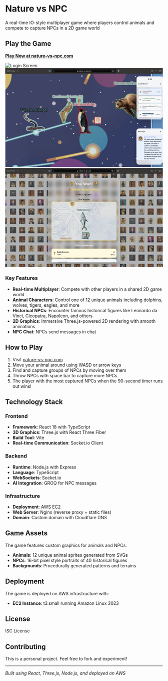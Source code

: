 # Nature vs NPC

A real-time IO-style multiplayer game where players control animals and compete to capture NPCs in a 2D game world

## Play the Game

**[Play Now at nature-vs-npc.com](https://nature-vs-npc.com)**

![Login Screen](screenshot-login.png)
![Gameplay in Action](screenshot-action.png)
![Game Over Screen](screenshot-game-over.png)

### Key Features

- **Real-time Multiplayer**: Compete with other players in a shared 2D game world
- **Animal Characters**: Control one of 12 unique animals including dolphins, wolves, tigers, eagles, and more
- **Historical NPCs**: Encounter famous historical figures like Leonardo da Vinci, Cleopatra, Napoleon, and others
- **2D Graphics**: Immersive Three.js-powered 2D rendering with smooth animations
- **NPC Chat**: NPCs send messages in chat

## How to Play

1. Visit [nature-vs-npc.com](https://nature-vs-npc.com)
2. Move your animal around using WASD or arrow keys
4. Find and capture groups of NPCs by moving over them
5. Throw NPCs with space bar to capture more NPCs
6. The player with the most captured NPCs when the 90-second timer runs out wins!


## Technology Stack

### Frontend
- **Framework**: React 18 with TypeScript
- **3D Graphics**: Three.js with React Three Fiber
- **Build Tool**: Vite
- **Real-time Communication**: Socket.io Client

### Backend
- **Runtime**: Node.js with Express
- **Language**: TypeScript
- **WebSockets**: Socket.io
- **AI Integration**: GROQ for NPC messages

### Infrastructure
- **Deployment**: AWS EC2
- **Web Server**: Nginx (reverse proxy + static files)
- **Domain**: Custom domain with Cloudflare DNS

## Game Assets

The game features custom graphics for animals and NPCs:

- **Animals**: 12 unique animal sprites generated from SVGs
- **NPCs**: 16-bit pixel style portraits of 40 historical figures
- **Backgrounds**: Procedurally generated patterns and terrains

## Deployment

The game is deployed on AWS infrastructure with:

- **EC2 Instance**: t3.small running Amazon Linux 2023

## License

ISC License

## Contributing

This is a personal project. Feel free to fork and experiment!

---

*Built using React, Three.js, Node.js, and deployed on AWS*